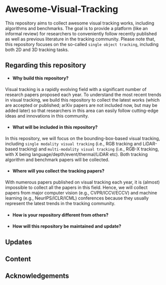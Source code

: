 # Awesome-Visual-Tracking
This repository aims to collect awesome visual tracking works, including algorithms and benchmarks. The goal is to provide a platform (like an informal review) for researchers to conveniently follow recently published as well as previous literature in the tracking community. Please note that, this repository focuses on the so-called `single object tracking`, including both 2D and 3D tracking tasks.


## Regarding this repository

* #### Why build this repository?
  
Visual tracking is a rapidly evolving field with a significant number of research papers proposed each year. To understand the most recent trends in visual tracking, we build this repository to collect the latest works (which are accepted or published; arXiv papers are not included now, but may be added later) so that researchers in this area can easily follow cutting-edge ideas and innovations in this community. 

* #### What will be included in this repository?

In this repository, we will focus on the bounding-box-based visual tracking, including `single modality visual tracking` (i.e., RGB tracking and LiDAR-based tracking) and `multi-modality visual tracking` (i.e., RGB-X tracking, with X being language/depth/event/thermal/LiDAR etc). Both tracking algorithm and benchmark papers will be collected.

* #### Where will you collect the tracking papers?

With numerous papers published on visual tracking each year, it is (almost) impossible to collect all the papers in this field. Hence, we will collect papers from major computer vision (e.g., CVPR/ICCV/ECCV) and machine learning (e.g., NeurIPS/ICLR/ICML) conferences because they usually represent the latest trends in the tracking community. 

* #### How is your repository different from others?

* #### How will this repository be maintained and update?

## Updates

## Content



## Acknowledgements
